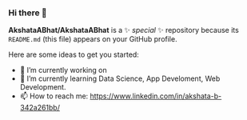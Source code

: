 ### Hi there 👋


**AkshataABhat/AkshataABhat** is a ✨ _special_ ✨ repository because its `README.md` (this file) appears on your GitHub profile.

Here are some ideas to get you started:

- 🔭 I’m currently working on 
- 🌱 I’m currently learning Data Science, App Develoment, Web Development.
- 📫 How to reach me: https://www.linkedin.com/in/akshata-b-342a261bb/


